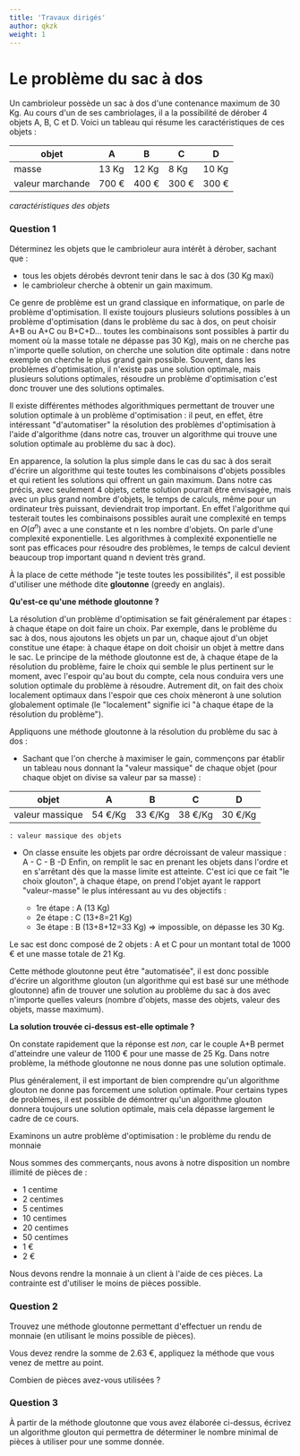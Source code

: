 ```yaml
---
title: 'Travaux dirigés'
author: qkzk
weight: 1
---
```


# Le problème du sac à dos

Un cambrioleur possède un sac à dos d'une contenance maximum de 30 Kg.
Au cours d'un de ses cambriolages, il a la possibilité de dérober 4
objets A, B, C et D. Voici un tableau qui résume les caractéristiques de
ces objets :

|objet              |A       |B       |C       |D |
|------------------ |------- |------- |------- |------- |
|masse              |13 Kg   |12 Kg   |8 Kg    |10 Kg |
|valeur marchande   |700 €   |400 €   |300 €   |300 € |

_caractéristiques des objets_


### Question 1

Déterminez les objets que le cambrioleur aura intérêt à dérober, sachant
que :

* tous les objets dérobés devront tenir dans le sac à dos (30 Kg maxi)
* le cambrioleur cherche à obtenir un gain maximum.



Ce genre de problème est un grand classique en informatique, on parle de
problème d'optimisation. Il existe toujours plusieurs solutions
possibles à un problème d'optimisation (dans le problème du sac à dos,
on peut choisir A+B ou A+C ou B+C+D... toutes les combinaisons sont
possibles à partir du moment où la masse totale ne dépasse pas 30 Kg),
mais on ne cherche pas n'importe quelle solution, on cherche une
solution dite optimale : dans notre exemple on cherche le plus grand
gain possible. Souvent, dans les problèmes d'optimisation, il n'existe
pas une solution optimale, mais plusieurs solutions optimales, résoudre
un problème d'optimisation c'est donc trouver une des solutions
optimales.

Il existe différentes méthodes algorithmiques permettant de trouver une
solution optimale à un problème d'optimisation : il peut, en effet,
être intéressant "d'automatiser" la résolution des problèmes
d'optimisation à l'aide d'algorithme (dans notre cas, trouver un
algorithme qui trouve une solution optimale au problème du sac à doc).

En apparence, la solution la plus simple dans le cas du sac à dos serait
d'écrire un algorithme qui teste toutes les combinaisons d'objets
possibles et qui retient les solutions qui offrent un gain maximum. Dans
notre cas précis, avec seulement 4 objets, cette solution pourrait être
envisagée, mais avec un plus grand nombre d'objets, le temps de
calculs, même pour un ordinateur très puissant, deviendrait trop
important. En effet l'algorithme qui testerait toutes les combinaisons
possibles aurait une complexité en temps en $O(a^n)$ avec a une constante
et n les nombre d'objets. On parle d'une complexité exponentielle. Les
algorithmes à complexité exponentielle ne sont pas efficaces pour
résoudre des problèmes, le temps de calcul devient beaucoup trop
important quand n devient très grand.

À la place de cette méthode "je teste toutes les possibilités", il est
possible d'utiliser une méthode dite **gloutonne** (greedy en anglais).

**Qu'est-ce qu'une méthode gloutonne ?**

La résolution d'un problème d'optimisation se fait généralement par
étapes : à chaque étape on doit faire un choix. Par exemple, dans le
problème du sac à dos, nous ajoutons les objets un par un, chaque ajout
d'un objet constitue une étape: à chaque étape on doit choisir un objet
à mettre dans le sac. Le principe de la méthode gloutonne est de, à
chaque étape de la résolution du problème, faire le choix qui semble le
plus pertinent sur le moment, avec l'espoir qu'au bout du compte, cela
nous conduira vers une solution optimale du problème à résoudre.
Autrement dit, on fait des choix localement optimaux dans l'espoir que
ces choix mèneront à une solution globalement optimale (le
"localement" signifie ici "à chaque étape de la résolution du
problème").

Appliquons une méthode gloutonne à la résolution du problème du sac à
dos :

* Sachant que l'on cherche à maximiser le gain, commençons par
  établir un tableau nous donnant la "valeur massique" de chaque
  objet (pour chaque objet on divise sa valeur par sa masse) :

|objet             |A         |B         |C         |D |
|----------------- |--------- |--------- |--------- |--------- |
|valeur massique   |54 €/Kg   |33 €/Kg   |38 €/Kg   |30 €/Kg |

    : valeur massique des objets


* On classe ensuite les objets par ordre décroissant de valeur
  massique : A - C - B -D
  Enfin, on remplit le sac en prenant les objets dans l'ordre et en
  s'arrêtant dès que la masse limite est atteinte. C'est ici que ce
  fait "le choix glouton", à chaque étape, on prend l'objet ayant
  le rapport "valeur-masse" le plus intéressant au vu des objectifs :

    * 1re étape : A (13 Kg)
    * 2e étape : C (13+8=21 Kg)
    * 3e étape : B (13+8+12=33 Kg) =\> impossible, on dépasse les 30
      Kg.

Le sac est donc composé de 2 objets : A et C pour un montant total de
1000 € et une masse totale de 21 Kg.

Cette méthode gloutonne peut être "automatisée", il est donc possible
d'écrire un algorithme glouton (un algorithme qui est basé sur une
méthode gloutonne) afin de trouver une solution au problème du sac à dos
avec n'importe quelles valeurs (nombre d'objets, masse des objets,
valeur des objets, masse maximum).

**La solution trouvée ci-dessus est-elle optimale ?**

On constate rapidement que la réponse est _non_, car le couple A+B permet
d'atteindre une valeur de 1100 € pour une masse de 25 Kg. Dans notre
problème, la méthode gloutonne ne nous donne pas une solution optimale.

Plus généralement, il est important de bien comprendre qu'un
algorithme glouton ne donne pas forcement une solution optimale. Pour
certains types de problèmes, il est possible de démontrer qu'un
algorithme glouton donnera toujours une solution optimale, mais cela
dépasse largement le cadre de ce cours.

Examinons un autre problème d'optimisation : le problème du rendu de
monnaie

Nous sommes des commerçants, nous avons à notre disposition un nombre
illimité de pièces de :

* 1 centime
* 2 centimes
* 5 centimes
* 10 centimes
* 20 centimes
* 50 centimes
* 1 €
* 2 €

Nous devons rendre la monnaie à un client à l'aide de ces pièces. La
contrainte est d'utiliser le moins de pièces possible.

### Question 2

Trouvez une méthode gloutonne permettant d'effectuer un rendu de
monnaie (en utilisant le moins possible de pièces).

Vous devez rendre la somme de 2.63 €, appliquez la méthode que vous
venez de mettre au point.

Combien de pièces avez-vous utilisées ?


### Question 3

À partir de la méthode gloutonne que vous avez élaborée ci-dessus,
écrivez un algorithme glouton qui permettra de déterminer le nombre
minimal de pièces à utiliser pour une somme donnée.

